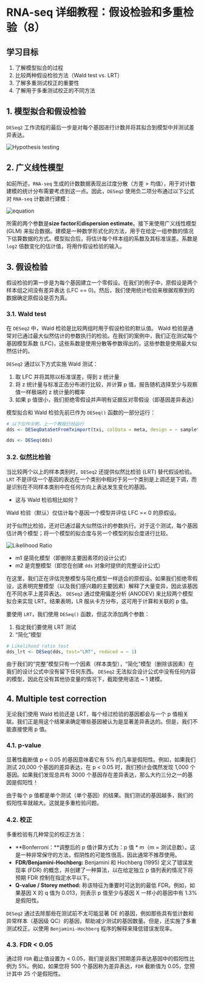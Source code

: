 # RNA-seq 详细教程：假设检验和多重检验（8）



## 学习目标

1. 了解模型拟合的过程
2. 比较两种假设检验方法（Wald test vs. LRT）
2. 了解多重测试校正的重要性
2. 了解用于多重测试校正的不同方法



## 1. 模型拟合和假设检验

`DESeq2` 工作流程的最后一步是对每个基因进行计数并将其拟合到模型中并测试差异表达。

![Hypothesis testing](https://swindler-typora.oss-cn-chengdu.aliyuncs.com/typora_imgs/image-20221130222957407.png)



## 2. 广义线性模型

如前所述，`RNA-seq` 生成的计数数据表现出过度分散（方差 > 均值），用于对计数建模的统计分布需要考虑到这一点。因此，`DESeq2` 使用负二项分布通过以下公式对 `RNA-seq` 计数进行建模：

![equation](https://swindler-typora.oss-cn-chengdu.aliyuncs.com/typora_imgs/image-20221130223118123.png)



所需的两个参数是**size factor**和**dispersion estimate**。接下来使用广义线性模型 (GLM) 来拟合数据。建模是一种数学形式化的方法，用于在给定一组参数的情况下估算数据的方式。模型拟合后，将估计每个样本组的系数及其标准误差。系数是 `log2` 倍数变化的估计值，将用作假设检验的输入。



## 3. 假设检验

假设检验的第一步是为每个基因建立一个零假设。在我们的例子中，原假设是两个样本组之间没有差异表达 (LFC == 0)。然后，我们使用统计检验来根据观察到的数据确定原假设是否为真。



### 3.1. Wald test

在 `DESeq2` 中，Wald 检验是比较两组时用于假设检验的默认值。 Wald 检验是通常对已通过最大似然估计的参数执行的检验。在我们的案例中，我们正在测试每个基因模型系数 (LFC)，这些系数是使用分散等参数得出的，这些参数是使用最大似然估计的。

`DESeq2` 通过以下方式实施 Wald 测试：

1. 取 LFC 并将其除以标准误差，得到 z 统计量
2. 将 z 统计量与标准正态分布进行比较，并计算 p 值，报告随机选择至少与观察值一样极端的 z 统计量的概率
3. 如果 p 值很小，我们拒绝零假设并声明有证据反对零假设（即基因差异表达）

模型拟合和 Wald 检验先前已作为 `DESeq()` 函数的一部分运行：

```R
# 以下仅作示例，上一个教程已经运行
dds <- DESeqDataSetFromTximport(txi, colData = meta, design = ~ sampletype)

dds <- DESeq(dds)
```



### 3.2. 似然比检验

当比较两个以上的样本类别时，`DESeq2` 还提供似然比检验 (LRT) 替代假设检验。`LRT` 不是评估一个基因的表达在一个类别中相对于另一个类别是上调还是下调，而是识别在不同样本类别中在任何方向上表达发生变化的基因。

- 这与 Wald 检验相比如何？

Wald 检验（默认）仅估计每个基因一个模型并评估 LFC == 0 的原假设。

对于似然比检验，还对已通过最大似然估计的参数执行。对于这个测试，每个基因估计两个模型；将一个模型的拟合度与另一个模型的拟合度进行比较。

![Likelihood Ratio](https://swindler-typora.oss-cn-chengdu.aliyuncs.com/typora_imgs/image-20221201204326744.png)

- m1 是简化模型（即删除主要因素项的设计公式）
- m2 是完整模型（即您在创建 `dds` 对象时提供的完整设计公式）

在这里，我们正在评估完整模型与简化模型一样适合的原假设。如果我们拒绝零假设，这表明完整模型（以及我们感兴趣的主要因素）解释了大量变异，因此该基因在不同水平上差异表达。 `DESeq2` 通过使用偏差分析 (ANODEV) 来比较两个模型拟合来实现 LRT。结果表明，LR 服从卡方分布，这可用于计算和关联的 p 值。

要使用 `LRT`，我们使用 `DESeq()` 函数，但这次添加两个参数：

1. 指定我们要使用 LRT 测试
2. “简化”模型

```R
# Likelihood ratio test
dds_lrt <- DESeq(dds, test="LRT", reduced = ~ 1)
```

由于我们的“完整”模型只有一个因素（样本类型），“简化”模型（删除该因素）在我们的设计公式中没有留下任何东西。 `DESeq2` 无法拟合设计公式中没有任何内容的模型，因此在没有其他协变量的情况下，截距使用语法 ~ 1 建模。



## 4. Multiple test correction

无论我们使用 Wald 检验还是 LRT，每个经过检验的基因都会与一个 p 值相关联。我们正是用这个结果来确定哪些基因被认为是显著差异表达的。但是，我们不能直接使用 p 值。



### 4.1. p-value

显著性截断值 p < 0.05 的基因意味着它有 5% 的几率是假阳性。例如，如果我们测试 20,000 个基因的差异表达，在 p < 0.05 时，我们预计会偶然发现 1,000 个基因。如果我们发现总共有 3000 个基因存在差异表达，那么大约三分之一的基因是假阳性！

由于每个 p 值都是单个测试（单个基因）的结果。我们测试的基因越多，我们的假阳性率就越大。这就是多重检验问题。



### 4.2. 校正

多重检验有几种常见的校正方法：

- **Bonferroni：**调整后的 p 值计算方式为：p 值 * m（m = 测试总数）。这是一种非常保守的方法，假阴性的可能性很高，因此通常不推荐使用。
- **FDR/Benjamini-Hochberg:** Benjamini 和 Hochberg (1995) 定义了错误发现率 (FDR) 的概念，并创建了一种算法，以在给定独立 p 值列表的情况下将预期 FDR 控制在指定水平以下。
- **Q-value / Storey method:** 称该特征为重要时可达到的最低 FDR。例如，如果基因 X 的 q 值为 0.013，则表示 p 值至少与基因 X 一样小的基因中有 1.3% 是假阳性。

`DESeq2` 通过去除那些在测试前不太可能显著 DE 的基因，例如那些具有低计数和异常样本（基因级 QC）的基因，帮助减少测试的基因数量。但是，还实施了多重测试校正，以使用 `Benjamini-Hochberg` 程序的解释来降低错误发现率。



### 4.3. FDR < 0.05

通过将 `FDR` 截止值设置为 < 0.05，我们是说我们预期差异表达基因中的假阳性比例为 5%。例如，如果您将 500 个基因称为差异表达，`FDR` 截断值为 0.05，您预计其中 25 个是假阳性。